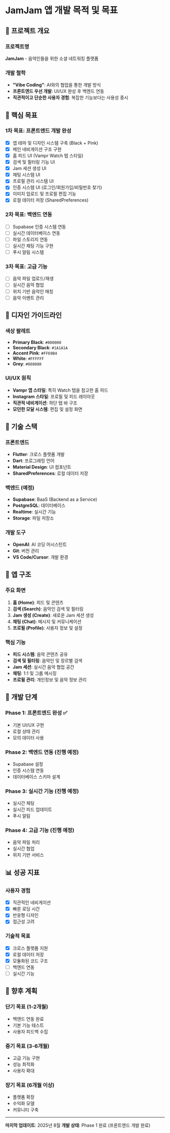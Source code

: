 # JamJam 앱 개발 목적 및 목표

## 🎯 프로젝트 개요

### 프로젝트명
**JamJam** - 음악인들을 위한 소셜 네트워킹 플랫폼

### 개발 철학
- **"Vibe Coding"**: AI와의 협업을 통한 개발 방식
- **프론트엔드 우선 개발**: UI/UX 완성 후 백엔드 연동
- **직관적이고 단순한 사용자 경험**: 복잡한 기능보다는 사용성 중시

## 🎵 핵심 목표

### 1차 목표: 프론트엔드 개발 완성
- [x] 앱 테마 및 디자인 시스템 구축 (Black + Pink)
- [x] 메인 네비게이션 구조 구현
- [x] 홈 피드 UI (Vampr Watch 탭 스타일)
- [x] 검색 및 필터링 기능 UI
- [x] Jam 세션 생성 UI
- [x] 채팅 시스템 UI
- [x] 프로필 관리 시스템 UI
- [x] 인증 시스템 UI (로그인/회원가입/비밀번호 찾기)
- [x] 이미지 업로드 및 프로필 편집 기능
- [x] 로컬 데이터 저장 (SharedPreferences)

### 2차 목표: 백엔드 연동
- [ ] Supabase 인증 시스템 연동
- [ ] 실시간 데이터베이스 연동
- [ ] 파일 스토리지 연동
- [ ] 실시간 채팅 기능 구현
- [ ] 푸시 알림 시스템

### 3차 목표: 고급 기능
- [ ] 음악 파일 업로드/재생
- [ ] 실시간 음악 협업
- [ ] 위치 기반 음악인 매칭
- [ ] 음악 이벤트 관리

## 🎨 디자인 가이드라인

### 색상 팔레트
- **Primary Black**: `#000000`
- **Secondary Black**: `#1A1A1A`
- **Accent Pink**: `#FF69B4`
- **White**: `#FFFFFF`
- **Grey**: `#808080`

### UI/UX 원칙
- **Vampr 앱 스타일**: 특히 Watch 탭을 참고한 홈 피드
- **Instagram 스타일**: 프로필 및 피드 레이아웃
- **직관적 네비게이션**: 하단 탭 바 구조
- **모던한 모달 시스템**: 편집 및 설정 화면

## 🔧 기술 스택

### 프론트엔드
- **Flutter**: 크로스 플랫폼 개발
- **Dart**: 프로그래밍 언어
- **Material Design**: UI 컴포넌트
- **SharedPreferences**: 로컬 데이터 저장

### 백엔드 (예정)
- **Supabase**: BaaS (Backend as a Service)
- **PostgreSQL**: 데이터베이스
- **Realtime**: 실시간 기능
- **Storage**: 파일 저장소

### 개발 도구
- **OpenAI**: AI 코딩 어시스턴트
- **Git**: 버전 관리
- **VS Code/Cursor**: 개발 환경

## 📱 앱 구조

### 주요 화면
1. **홈 (Home)**: 피드 및 콘텐츠
2. **검색 (Search)**: 음악인 검색 및 필터링
3. **Jam 생성 (Create)**: 새로운 Jam 세션 생성
4. **채팅 (Chat)**: 메시지 및 커뮤니케이션
5. **프로필 (Profile)**: 사용자 정보 및 설정

### 핵심 기능
- **피드 시스템**: 음악 콘텐츠 공유
- **검색 및 필터링**: 음악인 및 장르별 검색
- **Jam 세션**: 실시간 음악 협업 공간
- **채팅**: 1:1 및 그룹 메시징
- **프로필 관리**: 개인정보 및 음악 정보 관리

## 🚀 개발 단계

### Phase 1: 프론트엔드 완성 ✅
- 기본 UI/UX 구현
- 로컬 상태 관리
- 모의 데이터 사용

### Phase 2: 백엔드 연동 (진행 예정)
- Supabase 설정
- 인증 시스템 연동
- 데이터베이스 스키마 설계

### Phase 3: 실시간 기능 (진행 예정)
- 실시간 채팅
- 실시간 피드 업데이트
- 푸시 알림

### Phase 4: 고급 기능 (진행 예정)
- 음악 파일 처리
- 실시간 협업
- 위치 기반 서비스

## 📊 성공 지표

### 사용자 경험
- [x] 직관적인 네비게이션
- [x] 빠른 로딩 시간
- [x] 반응형 디자인
- [x] 접근성 고려

### 기술적 목표
- [x] 크로스 플랫폼 지원
- [x] 로컬 데이터 저장
- [x] 모듈화된 코드 구조
- [ ] 백엔드 연동
- [ ] 실시간 기능

## 🔮 향후 계획

### 단기 목표 (1-2개월)
- 백엔드 연동 완료
- 기본 기능 테스트
- 사용자 피드백 수집

### 중기 목표 (3-6개월)
- 고급 기능 구현
- 성능 최적화
- 사용자 확대

### 장기 목표 (6개월 이상)
- 플랫폼 확장
- 수익화 모델
- 커뮤니티 구축

---

**마지막 업데이트**: 2025년 8월
**개발 상태**: Phase 1 완료 (프론트엔드 개발 완료) 